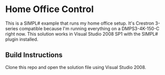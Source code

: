 # Home Office Control

This is a SIMPL# example that runs my home office setup.  It's Crestron 3-series compatible because I'm running everything on a DMPS3-4K-150-C right now.  This solution works in Visual Studio 2008 SP1 with the SIMPL# plugin installed.

## Build Instructions

Clone this repo and open the solution file using Visual Studio 2008.

